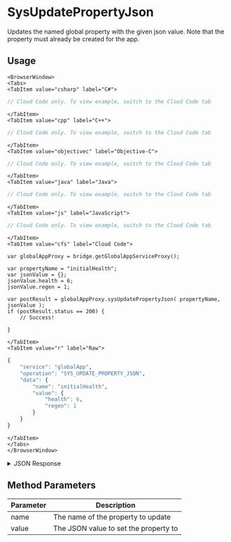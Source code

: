 # SysUpdatePropertyJson

Updates the named global property with the given json value. Note that the property must already be created for the app.

<PartialServop service_name="globalApp" operation_name="SYS_UPDATE_PROPERTY_JSON" />

## Usage

```mdx-code-block
<BrowserWindow>
<Tabs>
<TabItem value="csharp" label="C#">
```

```csharp
// Cloud Code only. To view example, switch to the Cloud Code tab
```

```mdx-code-block
</TabItem>
<TabItem value="cpp" label="C++">
```

```cpp
// Cloud Code only. To view example, switch to the Cloud Code tab
```

```mdx-code-block
</TabItem>
<TabItem value="objectivec" label="Objective-C">
```

```objectivec
// Cloud Code only. To view example, switch to the Cloud Code tab
```

```mdx-code-block
</TabItem>
<TabItem value="java" label="Java">
```

```java
// Cloud Code only. To view example, switch to the Cloud Code tab
```

```mdx-code-block
</TabItem>
<TabItem value="js" label="JavaScript">
```

```javascript
// Cloud Code only. To view example, switch to the Cloud Code tab
```

```mdx-code-block
</TabItem>
<TabItem value="cfs" label="Cloud Code">
```

```cfscript
var globalAppProxy = bridge.getGlobalAppServiceProxy();

var propertyName = "initialHealth";
var jsonValue = {};
jsonValue.health = 6;
jsonValue.regen = 1;

var postResult = globalAppProxy.sysUpdatePropertyJson( propertyName, jsonValue );
if (postResult.status == 200) {
    // Success!

}
```

```mdx-code-block
</TabItem>
<TabItem value="r" label="Raw">
```

```r
{
	"service": "globalApp",
	"operation": "SYS_UPDATE_PROPERTY_JSON",
	"data": {
        "name": "initialHealth",
        "value": {
            "health": 6,
            "regen": 1
        }
    }
}
```

```mdx-code-block
</TabItem>
</Tabs>
</BrowserWindow>
```

<details>
<summary>JSON Response</summary>

```json
{
    "status": 200,
    "data": null
}
```
</details>

## Method Parameters
Parameter | Description
--------- | -----------
name | The name of the property to update
value | The JSON value to set the property to


